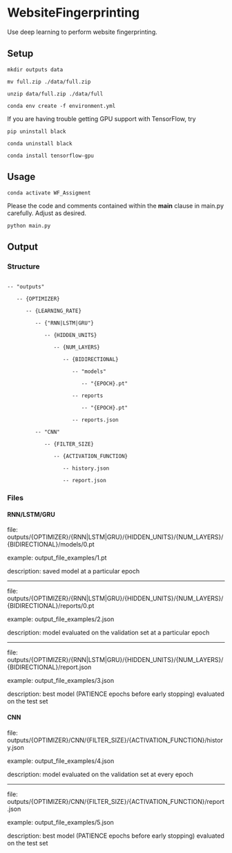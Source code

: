 # WebsiteFingerprinting
Use deep learning to perform website fingerprinting.

## Setup

```mkdir outputs data```

```mv full.zip ./data/full.zip```

```unzip data/full.zip ./data/full```

```conda env create -f environment.yml```


If you are having trouble getting GPU support with TensorFlow, try

```pip uninstall black```

```conda uninstall black```

```conda install tensorflow-gpu```


## Usage

```conda activate WF_Assigment```

Please the code and comments contained within the __main__ clause in main.py carefully. Adjust as desired.

```python main.py```

## Output

### Structure

```

-- "outputs"

   -- {OPTIMIZER}
   
      -- {LEARNING_RATE}
      
         -- {"RNN|LSTM|GRU"}
         
            -- {HIDDEN_UNITS}
            
               -- {NUM_LAYERS}
               
                  -- {BIDIRECTIONAL}
                  
                     -- "models"
                     
                        -- "{EPOCH}.pt"
                        
                     -- reports
                     
                        -- "{EPOCH}.pt"
                        
                     -- reports.json
                     
         -- "CNN"
         
            -- {FILTER_SIZE}
            
               -- {ACTIVATION_FUNCTION}
               
                  -- history.json
                  
                  -- report.json

```

### Files

#### RNN/LSTM/GRU

file: outputs/{OPTIMIZER}/{RNN|LSTM|GRU}/{HIDDEN_UNITS}/{NUM_LAYERS}/{BIDIRECTIONAL}/models/0.pt

example: output_file_examples/1.pt

description: saved model at a particular epoch

-------------------------------------------------------------------------------------------------

file: outputs/{OPTIMIZER}/{RNN|LSTM|GRU}/{HIDDEN_UNITS}/{NUM_LAYERS}/{BIDIRECTIONAL}/reports/0.pt

example: output_file_examples/2.json

description: model evaluated on the validation set at a particular epoch

-------------------------------------------------------------------------------------------------

file: outputs/{OPTIMIZER}/{RNN|LSTM|GRU}/{HIDDEN_UNITS}/{NUM_LAYERS}/{BIDIRECTIONAL}/report.json

example: output_file_examples/3.json

description: best model (PATIENCE epochs before early stopping) evaluated on the test set

#### CNN

file: outputs/{OPTIMIZER}/CNN/{FILTER_SIZE}/{ACTIVATION_FUNCTION}/history.json

example: output_file_examples/4.json

description: model evaluated on the validation set at every epoch

-------------------------------------------------------------------------------------------------

file: outputs/{OPTIMIZER}/CNN/{FILTER_SIZE}/{ACTIVATION_FUNCTION}/report.json

example: output_file_examples/5.json

description: best model (PATIENCE epochs before early stopping) evaluated on the test set

